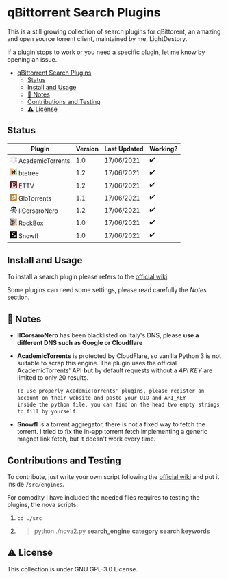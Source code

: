 # qBittorrent Search Plugins

This is a still growing collection of search plugins for qBittorent, an amazing and open source torrent client,
maintained by me, LightDestory.

If a plugin stops to work or you need a specific plugin, let me know by opening an issue.

- [qBittorrent Search Plugins](#qbittorrent-search-plugins)
  - [Status](#status)
  - [Install and Usage](#install-and-usage)
  - [:book: Notes](#book-notes)
  - [Contributions and Testing](#contributions-and-testing)
  - [:warning: License](#warning-license)

## Status

| Plugin                                                          | Version | Last Updated | Working?           |
| --------------------------------------------------------------- | ------- | ------------ | ------------------ |
| ![btetree](./src/engines/academictorrents.png) AcademicTorrents | 1.0     | 17/06/2021   | :heavy_check_mark: |
| ![btetree](./src/engines/btetree.png) btetree                   | 1.2     | 17/06/2021   | :heavy_check_mark: |
| ![ETTV](./src/engines/ettv.png) ETTV                            | 1.2     | 17/06/2021   | :heavy_check_mark: |
| ![GloTorrents](./src/engines/glotorrents.png) GloTorrents       | 1.1     | 17/06/2021   | :heavy_check_mark: |
| ![IlCorsaroNero](./src/engines/ilcorsaronero.png) IlCorsaroNero | 1.2     | 17/06/2021   | :heavy_check_mark: |
| ![IlCorsaroNero](./src/engines/rockbox.png) RockBox             | 1.0     | 17/06/2021   | :heavy_check_mark: |
| ![IlCorsaroNero](./src/engines/snowfl.png) Snowfl               | 1.0     | 17/06/2021   | :heavy_check_mark: |

## Install and Usage

To install a search plugin please refers to
the [official wiki](https://github.com/qbittorrent/search-plugins/wiki/Install-search-plugins).

Some plugins can need some settings, please read carefully the *Notes* section.

## :book: Notes

- **IlCorsaroNero** has been blacklisted on Italy's DNS, please **use a different DNS such as Google or Cloudflare**
- **AcademicTorrents** is protected by CloudFlare, so vanilla Python 3 is not suitable to scrap this engine. The plugin
  uses the official AcademicTorrents' API **but** by default requests without a _API KEY_ are limited to only 20
  results.

      To use properly AcademicTorrents' plugins, please register an account on their website and paste your UID and API_KEY
      inside the python file, you can find on the head two empty strings to fill by yourself.
- **Snowfl** is a torrent aggregator, there is not a fixed way to fetch the torrent. I tried to fix the in-app torrent
  fetch implementing a generic magnet link fetch, but it doesn't work every time.

## Contributions and Testing

To contribute, just write your own script following
the [official wiki](https://github.com/qbittorrent/search-plugins/wiki/How-to-write-a-search-plugin#python-class-file-structure)
and put it inside `/src/engines`.

For comodity I have included the needed files requires to testing the plugins, the nova scripts:

1. `cd ./src`
2. > python ./nova2.py **search_engine** **category** **search keywords**

## :warning: License

This collection is under GNU GPL-3.0 License.
